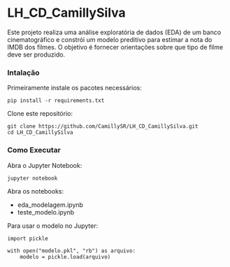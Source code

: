 # LH_CD_CamillySilva

Este projeto realiza uma análise exploratória de dados (EDA) de um banco cinematográfico e constrói um modelo preditivo para estimar a nota do IMDB dos filmes. O objetivo é fornecer orientações sobre que tipo de filme deve ser produzido.

### Intalação

Primeiramente instale os pacotes necessários:

```
pip install -r requirements.txt

```

Clone este repositório:
```
git clone https://github.com/CamillySR/LH_CD_CamillySilva.git
cd LH_CD_CamillySilva
```

### Como Executar
Abra o Jupyter Notebook:

```
jupyter notebook
```

Abra os notebooks:
- eda_modelagem.ipynb
- teste_modelo.ipynb

Para usar o modelo no Jupyter:
```
import pickle

with open("modelo.pkl", "rb") as arquivo:
    modelo = pickle.load(arquivo)
```
